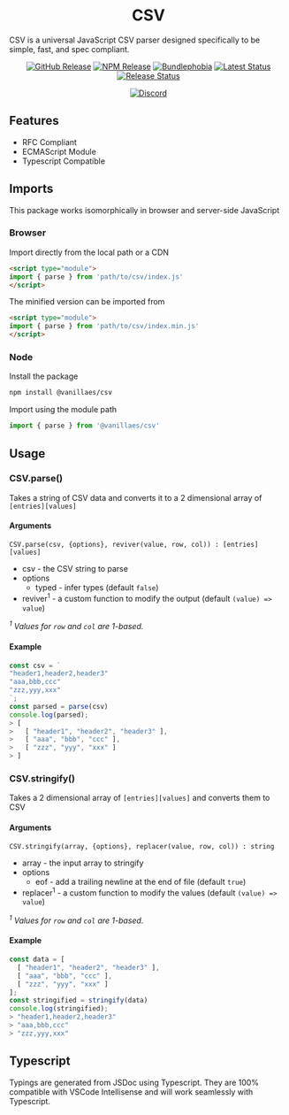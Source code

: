 <h1 align="center">CSV</h1>

CSV is a universal JavaScript CSV parser designed specifically to be simple, fast, and spec compliant.

<div align="center">
  <a href="https://github.com/vanillaes/csv/releases"><img src="https://badgen.net/github/tag/vanillaes/csv" alt="GitHub Release"></a>
  <a href="https://www.npmjs.com/package/@vanillaes/csv"><img src="https://badgen.net/npm/v/@vanillaes/csv" alt="NPM Release"></a>
  <a href="https://bundlephobia.com/result?p=@vanillaes/csv"><img src="https://badgen.net/bundlephobia/minzip/@vanillaes/csv" alt="Bundlephobia"></a>
  <a href="https://github.com/vanillaes/csv/actions"><img src="https://github.com/vanillaes/csv/workflows/Latest/badge.svg" alt="Latest Status"></a>
  <a href="https://github.com/vanillaes/csv/actions"><img src="https://github.com/vanillaes/csv/workflows/Release/badge.svg" alt="Release Status"></a>

  <a href="https://discord.gg/aSWYgtybzV"><img alt="Discord" src="https://img.shields.io/discord/723296249121603604?color=%23738ADB"></a>
</div>

## Features

- RFC Compliant
- ECMAScript Module
- Typescript Compatible

## Imports

This package works isomorphically in browser and server-side JavaScript

### Browser

Import directly from the local path or a CDN

```html
<script type="module">
import { parse } from 'path/to/csv/index.js'
</script>
```

The minified version can be imported from

```html
<script type="module">
import { parse } from 'path/to/csv/index.min.js'
</script>
```

### Node

Install the package

```sh
npm install @vanillaes/csv
```

Import using the module path

```javascript
import { parse } from '@vanillaes/csv'
```
## Usage

### CSV.parse()

Takes a string of CSV data and converts it to a 2 dimensional array of `[entries][values]`

#### Arguments

```CSV.parse(csv, {options}, reviver(value, row, col)) : [entries][values]```

- csv - the CSV string to parse
- options
  - typed - infer types (default `false`)
- reviver<sup>1</sup> - a custom function to modify the output (default `(value) => value`)

*<sup>1</sup> Values for `row` and `col` are 1-based.*

#### Example

```javascript
const csv = `
"header1,header2,header3"
"aaa,bbb,ccc"
"zzz,yyy,xxx"
`;
const parsed = parse(csv)
console.log(parsed);
> [
>   [ "header1", "header2", "header3" ],
>   [ "aaa", "bbb", "ccc" ],
>   [ "zzz", "yyy", "xxx" ]
> ]
```

### CSV.stringify()

Takes a 2 dimensional array of `[entries][values]` and converts them to CSV

#### Arguments

```CSV.stringify(array, {options}, replacer(value, row, col)) : string```

- array - the input array to stringify
- options
  - eof - add a trailing newline at the end of file (default `true`)
- replacer<sup>1</sup> - a custom function to modify the values (default `(value) => value`)

*<sup>1</sup> Values for `row` and `col` are 1-based.*

#### Example

```javascript
const data = [
  [ "header1", "header2", "header3" ],
  [ "aaa", "bbb", "ccc" ],
  [ "zzz", "yyy", "xxx" ]
];
const stringified = stringify(data)
console.log(stringified);
> "header1,header2,header3"
> "aaa,bbb,ccc"
> "zzz,yyy,xxx"
```

## Typescript

Typings are generated from JSDoc using Typescript. They are 100% compatible with VSCode Intellisense and will work seamlessly with Typescript.